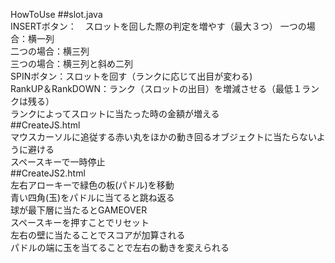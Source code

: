 ﻿HowToUse 
##slot.java  
INSERTボタン：　スロットを回した際の判定を増やす（最大３つ）
一つの場合：横一列  
二つの場合：横三列  
三つの場合：横三列と斜め二列  
SPINボタン：スロットを回す（ランクに応じて出目が変わる)  
RankUP＆RankDOWN：ランク（スロットの出目）を増減させる（最低１ランクは残る）  
ランクによってスロットに当たった時の金額が増える  
##CreateJS.html  
マウスカーソルに追従する赤い丸をほかの動き回るオブジェクトに当たらないように避ける  
スペースキーで一時停止  
##CreateJS2.html  
左右アローキーで緑色の板(パドル)を移動  
青い四角(玉)をパドルに当てると跳ね返る  
球が最下層に当たるとGAMEOVER  
スペースキーを押すことでリセット  
左右の壁に当たることでスコアが加算される  
パドルの端に玉を当てることで左右の動きを変えられる  
